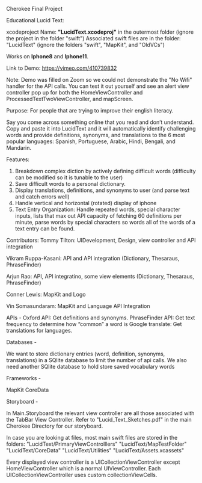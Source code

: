 Cherokee Final Project

Educational Lucid Text:

xcodeproject Name: **"LucidText.xcodeproj"** in the outermost folder (ignore the project in the folder "swift")
Associated swift files are in the folder: "LucidText" (ignore the folders "swift", "MapKit", and "OldVCs")

Works on **Iphone8** and **Iphone11**.

Link to Demo: https://vimeo.com/410739832

Note: Demo was filled on Zoom so we could not demonstrate the "No Wifi" handler for the API calls. You can test it out yourself and see an alert view controller pop up for both the HomeViewController and ProcessedTextTwoViewController, and mapScreen.

Purpose:
For people that are trying to improve their english literacy.

Say you come across something online that you read and don’t understand. Copy and paste it into LucidText and it will automatically identify challenging words and provide definitions, synonyms, and translations to the 6 most popular languages: Spanish, Portuguese, Arabic, Hindi, Bengali, and Mandarin.

Features:

1. Breakdown complex diction by actively defining difficult words (difficulty can be modified so it is tunable to the user)
2. Save difficult words to a personal dictionary.
4. Display translations, definitions, and synonyms to user (and parse text and catch errors well)
5. Handle vertical and horizontal (rotated) display of iphone
6. Text Entry Organization: Handle repeated words, special character inputs, lists that max out API capacity of fetching 60 definitions per minute, parse words by special characters so words all of the words of a text entry can be found.

Contributors:
Tommy Tilton: UIDevelopment, Design, view controller and API integration 

Vikram Ruppa-Kasani: API and API integration (Dictionary, Thesaraus, PhraseFinder) 

Arjun Rao: API, API integratino, some view elements (Dictionary, Thesaraus, PhraseFinder) 

Conner Lewis: MapKit and Logo

Vin Somasundaram: MapKit and Language API Integration


APIs -
Oxford API: Get definitions and synonyms.
PhraseFinder API: Get text frequency to determine how “common” a word is
Google translate: Get translations for languages.

Databases -

We want to store dictionary entries (word, definition, synonyms, translations) in a SQlite database to limit the number of api calls. We also need another SQlite database to hold store saved vocabulary words

Frameworks -

MapKit
CoreData

Storyboard -

In Main.Storyboard the relevant view controller are all those associated with the TabBar View Controller.
Refer to "Lucid_Text_Sketches.pdf" in the main Cherokee Directory for our storyboard.

In case you are looking at files, most main swift files are stored in the folders:
"LucidText/PrimaryViewControlllers"
"LucidText/MapTestFolder"
"LucidText/CoreData"
"LucidText/Utilities"
"LucidText/Assets.xcassets"

Every displayed view controller is a UICollectionViewController except HomeViewController which is a normal UIViewController. Each UICollectionViewController uses custom collectionViewCells.

